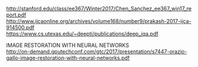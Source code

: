 http://stanford.edu/class/ee367/Winter2017/Chen_Sanchez_ee367_win17_report.pdf  
http://www.ijcaonline.org/archives/volume168/number9/prakash-2017-ijca-914500.pdf  
https://www.cs.utexas.edu/~deepti/publications/deep_iqa.pdf  

IMAGE RESTORATION WITH NEURAL NETWORKS  
http://on-demand.gputechconf.com/gtc/2017/presentation/s7447-orazio-gallo-image-restoration-with-neural-networks.pdf  
